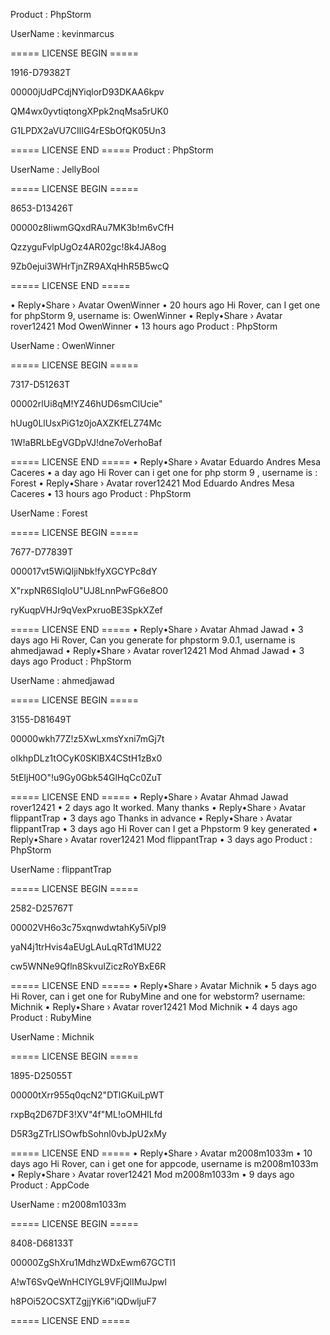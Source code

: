 

Product : PhpStorm

UserName : kevinmarcus

===== LICENSE BEGIN =====

1916-D79382T

00000jUdPCdjNYiqlorD93DKAA6kpv

QM4wx0yvtiqtongXPpk2nqMsa5rUK0

G1LPDX2aVU7CIlIG4rESbOfQK05Un3

===== LICENSE END =====
Product : PhpStorm

UserName : JellyBool

===== LICENSE BEGIN =====

8653-D13426T

00000z8IiwmGQxdRAu7MK3b!m6vCfH

QzzyguFvlpUgOz4AR02gc!8k4JA8og

9Zb0ejui3WHrTjnZR9AXqHhR5B5wcQ

===== LICENSE END =====



• Reply•Share › 
Avatar
OwenWinner • 20 hours ago
Hi Rover, can I get one for phpStorm 9, username is: OwenWinner
 • Reply•Share › 
Avatar
rover12421 Mod  OwenWinner • 13 hours ago
Product : PhpStorm

UserName : OwenWinner

===== LICENSE BEGIN =====

7317-D51263T

00002rlUi8qM!YZ46hUD6smClUcie"

hUug0LlUsxPiG1z0joAXZKfELZ74Mc

1W!aBRLbEgVGDpVJ!dne7oVerhoBaf

===== LICENSE END =====
 • Reply•Share › 
Avatar
Eduardo Andres Mesa Caceres • a day ago
Hi Rover can i get one for php storm 9 , username is : Forest
 • Reply•Share › 
Avatar
rover12421 Mod  Eduardo Andres Mesa Caceres • 13 hours ago
Product : PhpStorm

UserName : Forest

===== LICENSE BEGIN =====

7677-D77839T

000017vt5WiQljiNbk!fyXGCYPc8dY

X"rxpNR6SIqIoU"UJ8LnnPwFG6e8O0

ryKuqpVHJr9qVexPxruoBE3SpkXZef

===== LICENSE END =====
 • Reply•Share › 
Avatar
Ahmad Jawad • 3 days ago
Hi Rover, Can you generate for phpstorm 9.0.1, username is ahmedjawad
 • Reply•Share › 
Avatar
rover12421 Mod  Ahmad Jawad • 3 days ago
Product : PhpStorm

UserName : ahmedjawad

===== LICENSE BEGIN =====

3155-D81649T

00000wkh77Z!z5XwLxmsYxni7mGj7t

oIkhpDLz1tOCyK0SKlBX4CStH1zBx0

5tEIjH0O"!u9Gy0Gbk54GlHqCc0ZuT

===== LICENSE END =====
 • Reply•Share › 
Avatar
Ahmad Jawad  rover12421 • 2 days ago
It worked. Many thanks
 • Reply•Share › 
Avatar
flippantTrap • 3 days ago
Thanks in advance
 • Reply•Share › 
Avatar
flippantTrap • 3 days ago
Hi Rover can I get a Phpstorm 9 key generated
 • Reply•Share › 
Avatar
rover12421 Mod  flippantTrap • 3 days ago
Product : PhpStorm

UserName : flippantTrap

===== LICENSE BEGIN =====

2582-D25767T

00002VH6o3c75xqnwdwtahKy5iVpI9

yaN4j1trHvis4aEUgLAuLqRTd1MU22

cw5WNNe9Qfln8SkvuIZiczRoYBxE6R

===== LICENSE END =====
 • Reply•Share › 
Avatar
Michnik • 5 days ago
Hi Rover, can i get one for RubyMine and one for webstorm? username: Michnik
 • Reply•Share › 
Avatar
rover12421 Mod  Michnik • 4 days ago
Product : RubyMine

UserName : Michnik

===== LICENSE BEGIN =====

1895-D25055T

00000tXrr955q0qcN2"DTlGKuiLpWT

rxpBq2D67DF3!XV"4f"ML!oOMHILfd

D5R3gZTrLlSOwfbSohnl0vbJpU2xMy

===== LICENSE END =====
 • Reply•Share › 
Avatar
m2008m1033m • 10 days ago
Hi Rover, can i get one for appcode, username is m2008m1033m
 • Reply•Share › 
Avatar
rover12421 Mod  m2008m1033m • 9 days ago
Product : AppCode

UserName : m2008m1033m

===== LICENSE BEGIN =====

8408-D68133T

00000ZgShXru1MdhzWDxEwm67GCTl1

A!wT6SvQeWnHCIYGL9VFjQlIMuJpwl

h8POi52OCSXTZgjjYKi6"iQDwljuF7

===== LICENSE END =====
